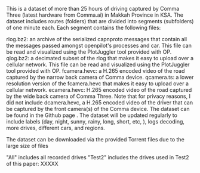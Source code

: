 This is a dataset of more than 25 hours of driving captured by Comma Three (latest hardware from Comma.ai) in Makkah Province in KSA. The dataset includes routes (folders) that are divided into segments (subfolders) of one minute each. Each segment contains the following files:

rlog.bz2: an archive of the serialized capnproto messages that contain all the messages passed amongst openpilot's processes and car. This file can be read and visualized using the PlotJuggler tool provided with OP.
qlog.bz2: a decimated subset of the rlog that makes it easy to upload over a cellular network. This file can be read and visualized using the PlotJuggler tool provided with OP.
fcamera.hevc: a H.265 encoded video of the road captured by the narrow back camera of Comma device.
qcamera.ts: a lower resolution version of the fcamera.hevc that makes it easy to upload over a cellular network.
ecamera.hevc: H.265 encoded video of the road captured by the wide back camera of Comma Three. Note that for privacy reasons, I did not include dcamera.hevc, a H.265 encoded video of the driver that can be captured by the front camera(s) of the Comma device. The dataset can be found in the Github page . The dataset will be updated regularly to include labels (day, night, sunny, rainy, long, short, etc, ), logs decoding, more drives, different cars, and regions.

The dataset can be downloaded via the provided Torrent files due to the large size of files

"All" includes all recorded drives
"Test2" includes the drives used in Test2 of this paper:
XXXXX

